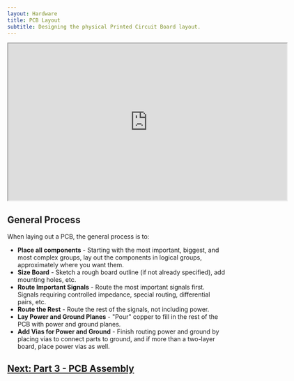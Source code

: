 ```yaml
---
layout: Hardware
title: PCB Layout
subtitle: Designing the physical Printed Circuit Board layout.
---
```


<p><iframe width="640" height="360" src="https://www.youtube.com/embed/apVZykbD8no" frameborder="3" allowfullscreen></iframe></p>


## General Process

When laying out a PCB, the general process is to:

 * **Place all components** - Starting with the most important, biggest, and most complex groups, lay out the components in logical groups, approximately where you want them.
 * **Size Board** - Sketch a rough board outline (if not already specified), add mounting holes, etc.
 * **Route Important Signals** - Route the most important signals first. Signals requiring controlled impedance, special routing, differential pairs, etc.
 * **Route the Rest** - Route the rest of the signals, not including power.
 * **Lay Power and Ground Planes** - "Pour" copper to fill in the rest of the PCB with power and ground planes.
 * **Add Vias for Power and Ground** - Finish routing power and ground by placing vias to connect parts to ground, and if more than a two-layer board, place power vias as well.

<!-- TODO: add back in when that section is done -->

<!--
## Further Reading

 * [PCB Stackup](/Hardware/Design/PCB_Design_and_Assembly/PCB_Design_Tutorial/PCB_Layout/Stackup) - 

-->
 
## [Next: Part 3 - PCB Assembly](/Hardware/Tutorials/PCB_Tutorial/PCB_Assembly/)



